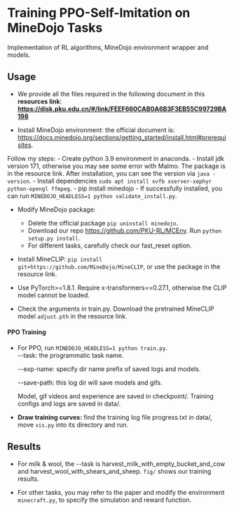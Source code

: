 # Training PPO-Self-Imitation on MineDojo Tasks
Implementation of RL algorithms, MineDojo environment wrapper and models. 

## Usage
- We provide all the files required in the following document in this **resources link**: **https://disk.pku.edu.cn/#/link/FEEF660CAB0A6B3F3EB55C99729BA198**

- Install MineDojo environment: the official document is: https://docs.minedojo.org/sections/getting_started/install.html#prerequisites. 

Follow my steps:
	- Create python 3.9 environment in anaconda.
	- Install jdk version 171, otherwise you may see some error with Malmo. The package is in the resource link. After installation, you can see the version via `java -version`.
	- Install dependencies `sudo apt install xvfb xserver-xephyr python-opengl ffmpeg`.
	- pip install minedojo
	- If successfully installed, you can run `MINEDOJO_HEADLESS=1 python validate_install.py`.

- Modify MineDojo package: 
	- Delete the official package `pip uninstall minedojo`.
	- Download our repo https://github.com/PKU-RL/MCEnv. Run `python setup.py install`. 
	- For different tasks, carefully check our fast_reset option.

- Install MineCLIP: `pip install git+https://github.com/MineDojo/MineCLIP`, or use the package in the resource link.

- Use PyTorch>=1.8.1. Require x-transformers==0.27.1, otherwise the CLIP model cannot be loaded.

- Check the arguments in train.py.  Download the pretrained MineCLIP model `adjust.pth`  in the resource link.

#### PPO Training

- For PPO, run `MINEDOJO_HEADLESS=1 python train.py`.   
	\-\-task: the programmatic task name.

	\-\-exp-name:  specify dir name prefix of saved logs and models.

	\-\-save-path: this log dir will save models and gifs. 

	Model, gif videos and experience are saved in checkpoint/. Training configs and logs are saved in data/.

- **Draw training curves:** find the training log file progress.txt in data/, move `vis.py` into its directory and run.


## Results

- For milk & wool, the --task is harvest_milk_with_empty_bucket_and_cow and harvest_wool_with_shears_and_sheep. `fig/` shows our training results.

- For other tasks, you may refer to the paper and modify the environment `minecraft.py`, to specify the simulation and reward function.
